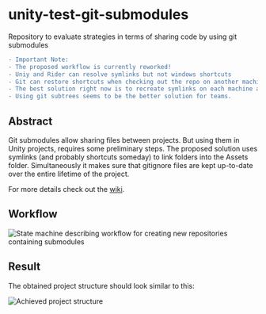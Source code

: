 # unity-test-git-submodules
Repository to evaluate strategies in terms of sharing code by using git submodules

```diff
- Important Note:
- The proposed workflow is currently reworked!
- Uniy and Rider can resolve symlinks but not windows shortcuts
- Git can restore shortcuts when checking out the repo on another machine, but not symlinks
- The best solution right now is to recreate symlinks on each machine after checking out repositories including submodules
- Using git subtrees seems to be the better solution for teams. 
```

## Abstract
Git submodules allow sharing files between projects. But using them in Unity projects, requires some preliminary steps. The proposed solution uses symlinks (and probably shortcuts someday) to link folders into the Assets folder. Simultaneously it makes sure that gitignore files are kept up-to-date over the entire lifetime of the project.

For more details check out the [wiki](https://github.com/lars-wobus/unity-test-git-submodules/wiki).

## Workflow

![State machine describing workflow for creating new repositories containing submodules](https://github.com/lars-wobus/unity-test-git-submodules/blob/master/res/umlet/workflow-1.png)


## Result
The obtained project structure should look similar to this:

![Achieved project structure](https://github.com/lars-wobus/unity-test-git-submodules/blob/master/res/umlet/final-directory-structure.png)
